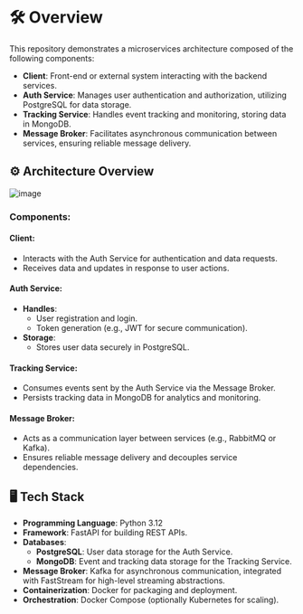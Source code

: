 # 🛠 Overview  
This repository demonstrates a microservices architecture composed of the following components:  

- **Client**: Front-end or external system interacting with the backend services.  
- **Auth Service**: Manages user authentication and authorization, utilizing PostgreSQL for data storage.  
- **Tracking Service**: Handles event tracking and monitoring, storing data in MongoDB.  
- **Message Broker**: Facilitates asynchronous communication between services, ensuring reliable message delivery.  

## ⚙️ Architecture Overview  
![image](https://github.com/user-attachments/assets/f88ef3c8-b0ce-4c89-ab48-518d7900e6c4)


### Components:  
#### **Client**:  
- Interacts with the Auth Service for authentication and data requests.  
- Receives data and updates in response to user actions.  

#### **Auth Service**:  
- **Handles**:  
  - User registration and login.  
  - Token generation (e.g., JWT for secure communication).  
- **Storage**:  
  - Stores user data securely in PostgreSQL.  

#### **Tracking Service**:  
- Consumes events sent by the Auth Service via the Message Broker.  
- Persists tracking data in MongoDB for analytics and monitoring.  

#### **Message Broker**:  
- Acts as a communication layer between services (e.g., RabbitMQ or Kafka).  
- Ensures reliable message delivery and decouples service dependencies.  

## 🖥 Tech Stack  
- **Programming Language**: Python 3.12  
- **Framework**: FastAPI for building REST APIs.  
- **Databases**:  
  - **PostgreSQL**: User data storage for the Auth Service.  
  - **MongoDB**: Event and tracking data storage for the Tracking Service.  
- **Message Broker**: Kafka for asynchronous communication, integrated with FastStream for high-level streaming abstractions.  
- **Containerization**: Docker for packaging and deployment.  
- **Orchestration**: Docker Compose (optionally Kubernetes for scaling).  
